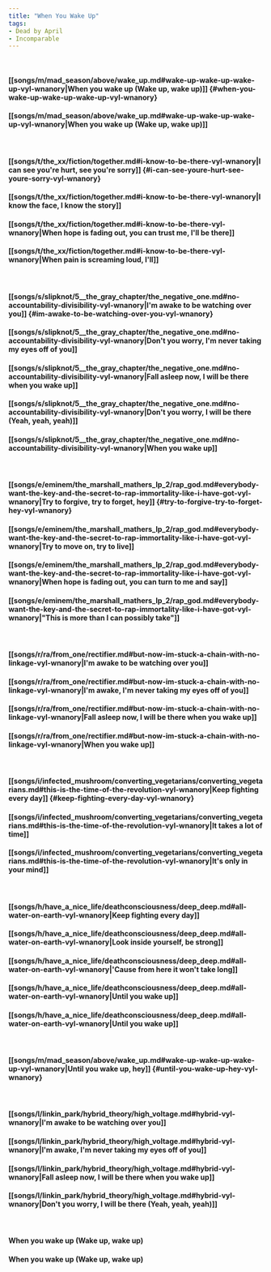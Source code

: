 ```yaml
---
title: "When You Wake Up"
tags:
- Dead by April
- Incomparable
---
```

&nbsp;
#### [[songs/m/mad_season/above/wake_up.md#wake-up-wake-up-wake-up-vyl-wnanory|When you wake up (Wake up, wake up)]] {#when-you-wake-up-wake-up-wake-up-vyl-wnanory}
#### [[songs/m/mad_season/above/wake_up.md#wake-up-wake-up-wake-up-vyl-wnanory|When you wake up (Wake up, wake up)]]
&nbsp;
#### [[songs/t/the_xx/fiction/together.md#i-know-to-be-there-vyl-wnanory|I can see you're hurt, see you're sorry]] {#i-can-see-youre-hurt-see-youre-sorry-vyl-wnanory}
#### [[songs/t/the_xx/fiction/together.md#i-know-to-be-there-vyl-wnanory|I know the face, I know the story]]
#### [[songs/t/the_xx/fiction/together.md#i-know-to-be-there-vyl-wnanory|When hope is fading out, you can trust me, I'll be there]]
#### [[songs/t/the_xx/fiction/together.md#i-know-to-be-there-vyl-wnanory|When pain is screaming loud, I'll]]
&nbsp;
#### [[songs/s/slipknot/5__the_gray_chapter/the_negative_one.md#no-accountability-divisibility-vyl-wnanory|I'm awake to be watching over you]] {#im-awake-to-be-watching-over-you-vyl-wnanory}
#### [[songs/s/slipknot/5__the_gray_chapter/the_negative_one.md#no-accountability-divisibility-vyl-wnanory|Don't you worry, I'm never taking my eyes off of you]]
#### [[songs/s/slipknot/5__the_gray_chapter/the_negative_one.md#no-accountability-divisibility-vyl-wnanory|Fall asleep now, I will be there when you wake up]]
#### [[songs/s/slipknot/5__the_gray_chapter/the_negative_one.md#no-accountability-divisibility-vyl-wnanory|Don't you worry, I will be there (Yeah, yeah, yeah)]]
#### [[songs/s/slipknot/5__the_gray_chapter/the_negative_one.md#no-accountability-divisibility-vyl-wnanory|When you wake up]]
&nbsp;
#### [[songs/e/eminem/the_marshall_mathers_lp_2/rap_god.md#everybody-want-the-key-and-the-secret-to-rap-immortality-like-i-have-got-vyl-wnanory|Try to forgive, try to forget, hey]] {#try-to-forgive-try-to-forget-hey-vyl-wnanory}
#### [[songs/e/eminem/the_marshall_mathers_lp_2/rap_god.md#everybody-want-the-key-and-the-secret-to-rap-immortality-like-i-have-got-vyl-wnanory|Try to move on, try to live]]
#### [[songs/e/eminem/the_marshall_mathers_lp_2/rap_god.md#everybody-want-the-key-and-the-secret-to-rap-immortality-like-i-have-got-vyl-wnanory|When hope is fading out, you can turn to me and say]]
#### [[songs/e/eminem/the_marshall_mathers_lp_2/rap_god.md#everybody-want-the-key-and-the-secret-to-rap-immortality-like-i-have-got-vyl-wnanory|"This is more than I can possibly take"]]
&nbsp;
#### [[songs/r/ra/from_one/rectifier.md#but-now-im-stuck-a-chain-with-no-linkage-vyl-wnanory|I'm awake to be watching over you]]
#### [[songs/r/ra/from_one/rectifier.md#but-now-im-stuck-a-chain-with-no-linkage-vyl-wnanory|I'm awake, I'm never taking my eyes off of you]]
#### [[songs/r/ra/from_one/rectifier.md#but-now-im-stuck-a-chain-with-no-linkage-vyl-wnanory|Fall asleep now, I will be there when you wake up]]
#### [[songs/r/ra/from_one/rectifier.md#but-now-im-stuck-a-chain-with-no-linkage-vyl-wnanory|When you wake up]]
&nbsp;
#### [[songs/i/infected_mushroom/converting_vegetarians/converting_vegetarians.md#this-is-the-time-of-the-revolution-vyl-wnanory|Keep fighting every day]] {#keep-fighting-every-day-vyl-wnanory}
#### [[songs/i/infected_mushroom/converting_vegetarians/converting_vegetarians.md#this-is-the-time-of-the-revolution-vyl-wnanory|It takes a lot of time]]
#### [[songs/i/infected_mushroom/converting_vegetarians/converting_vegetarians.md#this-is-the-time-of-the-revolution-vyl-wnanory|It's only in your mind]]
&nbsp;
#### [[songs/h/have_a_nice_life/deathconsciousness/deep_deep.md#all-water-on-earth-vyl-wnanory|Keep fighting every day]]
#### [[songs/h/have_a_nice_life/deathconsciousness/deep_deep.md#all-water-on-earth-vyl-wnanory|Look inside yourself, be strong]]
#### [[songs/h/have_a_nice_life/deathconsciousness/deep_deep.md#all-water-on-earth-vyl-wnanory|'Cause from here it won't take long]]
#### [[songs/h/have_a_nice_life/deathconsciousness/deep_deep.md#all-water-on-earth-vyl-wnanory|Until you wake up]]
#### [[songs/h/have_a_nice_life/deathconsciousness/deep_deep.md#all-water-on-earth-vyl-wnanory|Until you wake up]]
&nbsp;
#### [[songs/m/mad_season/above/wake_up.md#wake-up-wake-up-wake-up-vyl-wnanory|Until you wake up, hey]] {#until-you-wake-up-hey-vyl-wnanory}
&nbsp;
#### [[songs/l/linkin_park/hybrid_theory/high_voltage.md#hybrid-vyl-wnanory|I'm awake to be watching over you]]
#### [[songs/l/linkin_park/hybrid_theory/high_voltage.md#hybrid-vyl-wnanory|I'm awake, I'm never taking my eyes off of you]]
#### [[songs/l/linkin_park/hybrid_theory/high_voltage.md#hybrid-vyl-wnanory|Fall asleep now, I will be there when you wake up]]
#### [[songs/l/linkin_park/hybrid_theory/high_voltage.md#hybrid-vyl-wnanory|Don't you worry, I will be there (Yeah, yeah, yeah)]]
&nbsp;
#### When you wake up (Wake up, wake up)
#### When you wake up (Wake up, wake up)
